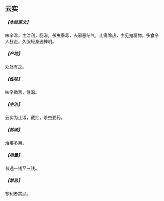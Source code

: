 ## 云实

##### 【本经原文】
味辛温，主泄利，肠澼，杀虫蛊毒，去邪恶结气，止痛除热，主见鬼精物，多食令人狂走，久服轻身通神明。
##### 【产地】
处处有之。
##### 【性味】
味辛微苦，性温。
##### 【主治】
云实为止泻，截疟，杀虫要药。
##### 【苏颂】
治疟多用。
##### 【用量】
普通一钱至三钱。
##### 【禁忌】
寒利者禁忌。